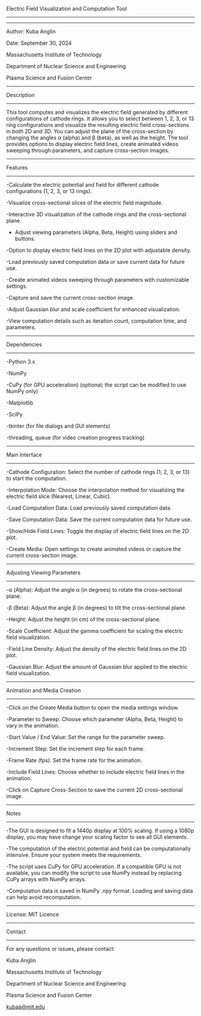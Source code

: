 Electric Field Visualization and Computation Tool

--------------------------------------------------

--------------------------------------------------

Author: Kuba Anglin

Date: September 30, 2024

Massachusetts Institute of Technology

Department of Nuclear Science and Engineering

Plasma Science and Fusion Center

--------------------------------------------------

Description

--------------------------------------------------

This tool computes and visualizes the electric field generated by different configurations of cathode rings.
It allows you to select between 1, 2, 3, or 13 ring configurations and visualize the resulting electric field cross-sections in both 2D and 3D.
You can adjust the plane of the cross-section by changing the angles α (alpha) and β (beta), as well as the height.
The tool provides options to display electric field lines, create animated videos sweeping through parameters, and capture cross-section images.

--------------------------------------------------

Features

--------------------------------------------------

-Calculate the electric potential and field for different cathode configurations (1, 2, 3, or 13 rings).

-Visualize cross-sectional slices of the electric field magnitude.

-Interactive 3D visualization of the cathode rings and the cross-sectional plane.

- Adjust viewing parameters (Alpha, Beta, Height) using sliders and buttons.

-Option to display electric field lines on the 2D plot with adjustable density.

-Load previously saved computation data or save current data for future use.

-Create animated videos sweeping through parameters with customizable settings.

-Capture and save the current cross-section image.

-Adjust Gaussian blur and scale coefficient for enhanced visualization.

-View computation details such as iteration count, computation time, and parameters.

--------------------------------------------------

Dependencies

--------------------------------------------------

-Python 3.x

-NumPy

-CuPy (for GPU acceleration) (optional; the script can be modified to use NumPy only)

-Matplotlib

-SciPy

-tkinter (for file dialogs and GUI elements)

-threading, queue (for video creation progress tracking)

--------------------------------------------------

Main Interface

--------------------------------------------------

-Cathode Configuration: Select the number of cathode rings (1, 2, 3, or 13) to start the computation.

-Interpolation Mode: Choose the interpolation method for visualizing the electric field slice (Nearest, Linear, Cubic).

-Load Computation Data: Load previously saved computation data.

-Save Computation Data: Save the current computation data for future use.

-Show/Hide Field Lines: Toggle the display of electric field lines on the 2D plot.

-Create Media: Open settings to create animated videos or capture the current cross-section image.

--------------------------------------------------

Adjusting Viewing Parameters

--------------------------------------------------

-α (Alpha): Adjust the angle α (in degrees) to rotate the cross-sectional plane.

-β (Beta): Adjust the angle β (in degrees) to tilt the cross-sectional plane.

-Height: Adjust the height (in cm) of the cross-sectional plane.

-Scale Coefficient: Adjust the gamma coefficient for scaling the electric field visualization.

-Field Line Density: Adjust the density of the electric field lines on the 2D plot.

-Gaussian Blur: Adjust the amount of Gaussian blur applied to the electric field visualization.

--------------------------------------------------

Animation and Media Creation

--------------------------------------------------

-Click on the Create Media button to open the media settings window.
  
-Parameter to Sweep: Choose which parameter (Alpha, Beta, Height) to vary in the animation.
  
-Start Value / End Value: Set the range for the parameter sweep.
  
-Increment Step: Set the increment step for each frame.
  
-Frame Rate (fps): Set the frame rate for the animation.
  
-Include Field Lines: Choose whether to include electric field lines in the animation.

-Click on Capture Cross-Section to save the current 2D cross-sectional image.

--------------------------------------------------

Notes

--------------------------------------------------

-The GUI is designed to fit a 1440p display at 100% scaling. If using a 1080p display, you may have change your scaling factor to see all GUI elements.

-The computation of the electric potential and field can be computationally intensive. Ensure your system meets the requirements.

-The script uses CuPy for GPU acceleration. If a compatible GPU is not available, you can modify the script to use NumPy instead by replacing CuPy arrays with NumPy arrays.

-Computation data is saved in NumPy .npy format. Loading and saving data can help avoid recomputation.

--------------------------------------------------

License: MIT Licence

--------------------------------------------------

Contact

--------------------------------------------------

For any questions or issues, please contact:

Kuba Anglin

Massachusetts Institute of Technology

Department of Nuclear Science and Engineering

Plasma Science and Fusion Center

kubaa@mit.edu
